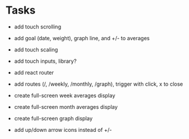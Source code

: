 # Tasks
- add touch scrolling
- add goal (date, weight), graph line, and +/- to averages

- add touch scaling
- add touch inputs, library?

- add react router
- add routes (/, /weekly, /monthly, /graph), trigger with click, x to close
- create full-screen week averages display
- create full-screen month averages display
- create full-screen graph display
- add up/down arrow icons instead of +/-
